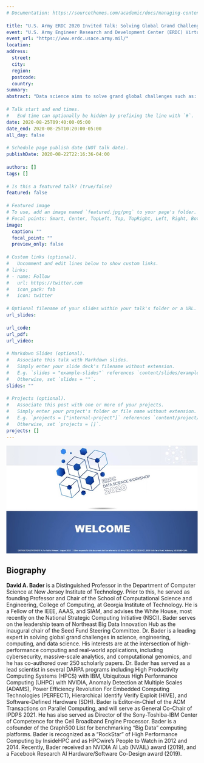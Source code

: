 ```yaml
---
# Documentation: https://sourcethemes.com/academic/docs/managing-content/

title: "U.S. Army ERDC 2020 Invited Talk: Solving Global Grand Challenges with High Performance Data Analytics"
event: "U.S. Army Engineer Research and Development Center (ERDC) Virtual Computational Data Science Workshop"
event_url: "https://www.erdc.usace.army.mil/"
location: 
address:
  street:
  city:
  region:
  postcode:
  country:
summary:
abstract: "Data science aims to solve grand global challenges such as: detecting and preventing disease in human populations; revealing community structure in large social networks; protecting our elections from cyber-threats, and improving the resilience of the electric power grid. Unlike traditional applications in computational science and engineering, solving these social problems at scale often raises new challenges because of the sparsity and lack of locality in the data, the need for research on scalable algorithms and architectures, and development of frameworks for solving these real-world problems on high performance computers, and for improved models that capture the noise and bias inherent in the torrential data streams. In this talk, Bader will discuss the opportunities and challenges in massive data science for applications in social sciences, physical sciences, and engineering."

# Talk start and end times.
#   End time can optionally be hidden by prefixing the line with `#`.
date: 2020-08-25T09:40:00-05:00
date_end: 2020-08-25T10:20:00-05:00
all_day: false

# Schedule page publish date (NOT talk date).
publishDate: 2020-08-22T22:16:36-04:00

authors: []
tags: []

# Is this a featured talk? (true/false)
featured: false

# Featured image
# To use, add an image named `featured.jpg/png` to your page's folder. 
# Focal points: Smart, Center, TopLeft, Top, TopRight, Left, Right, BottomLeft, Bottom, BottomRight.
image:
  caption: ""
  focal_point: ""
  preview_only: false

# Custom links (optional).
#   Uncomment and edit lines below to show custom links.
# links:
# - name: Follow
#   url: https://twitter.com
#   icon_pack: fab
#   icon: twitter

# Optional filename of your slides within your talk's folder or a URL.
url_slides:

url_code:
url_pdf:
url_video:

# Markdown Slides (optional).
#   Associate this talk with Markdown slides.
#   Simply enter your slide deck's filename without extension.
#   E.g. `slides = "example-slides"` references `content/slides/example-slides.md`.
#   Otherwise, set `slides = ""`.
slides: ""

# Projects (optional).
#   Associate this post with one or more of your projects.
#   Simply enter your project's folder or file name without extension.
#   E.g. `projects = ["internal-project"]` references `content/project/deep-learning/index.md`.
#   Otherwise, set `projects = []`.
projects: []
---
```


<img src="ERDC2020.jpg">

## Biography ##

**David A. Bader** is a Distinguished Professor in the Department of Computer Science at New Jersey Institute of Technology. Prior to this, he served as founding Professor and Chair of the School of Computational Science and Engineering, College of Computing, at Georgia Institute of Technology. He is a Fellow of the IEEE, AAAS, and SIAM, and advises the White House, most recently on the National Strategic Computing Initiative (NSCI). Bader serves on the leadership team of Northeast Big Data Innovation Hub as the inaugural chair of the Seed Fund Steering Committee. Dr. Bader is a leading expert in solving global grand challenges in science, engineering, computing, and data science. His interests are at the intersection of high-performance computing and real-world applications, including cybersecurity, massive-scale analytics, and computational genomics, and he has co-authored over 250 scholarly papers. Dr. Bader has served as a lead scientist in several DARPA programs including High Productivity Computing Systems (HPCS) with IBM, Ubiquitous High Performance Computing (UHPC) with NVIDIA, Anomaly Detection at Multiple Scales (ADAMS), Power Efficiency Revolution For Embedded Computing Technologies (PERFECT), Hierarchical Identify Verify Exploit (HIVE), and Software-Defined Hardware (SDH). Bader is Editor-in-Chief of the ACM Transactions on Parallel Computing, and will serve as General Co-Chair of IPDPS 2021. He has also served as Director of the Sony-Toshiba-IBM Center of Competence for the Cell Broadband Engine Processor. Bader is a cofounder of the Graph500 List for benchmarking “Big Data” computing platforms. Bader is recognized as a “RockStar” of High Performance Computing by InsideHPC and as HPCwire’s People to Watch in 2012 and 2014. Recently, Bader received an NVIDIA AI Lab (NVAIL) award (2019), and a Facebook Research AI Hardware/Software Co-Design award (2019).

